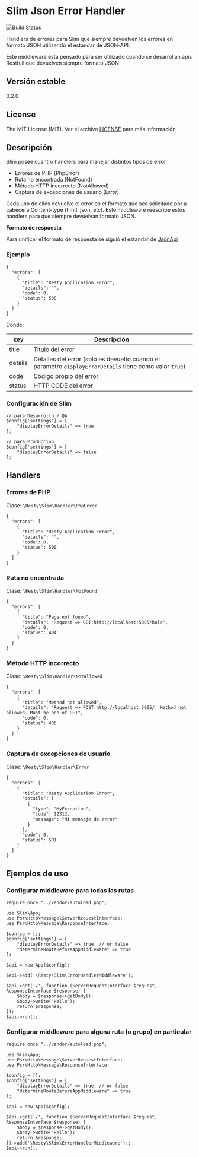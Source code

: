 Slim Json Error Handler
======================

[![Build Status](https://travis-ci.org/mostofreddy/slim-json-handler-error.svg?branch=master)](https://travis-ci.org/mostofreddy/slim-json-handler-error)

Handlers de errores para Slim que siempre devuelven los errores en formato JSON utilizando el estandar de JSON-API.

Este middleware esta pensado para ser utilizado cuando se desarrollan apis Restfull que devuelven siempre formato JSON

Versión estable
---------------

0.2.0

License
-------

The MIT License (MIT). Ver el archivo [LICENSE](LICENSE.md) para más información

Descripción
------------

Slim posee cuantro handlers para manejar distintos tipos de error

* Errores de PHP (PhpError)
* Ruta no encontrada (NotFound)
* Método HTTP incorrecto (NotAllowed)
* Captura de excepciones de usuario (Error)

Cada uno de ellos devuelve el error en el formato que sea solicitado por a cabecera Content-type (hmtl, json, etc). Este middleware reescribe estos handlers para que siempre devuelvan formato JSON.

__Formato de respuesta__

Para unificar el formato de respuesta se siguió el estandar de [JsonApi](http://jsonapi.org/format/#error-objects)

### Ejemplo

```
{
  "errors": [
    {
      "title": "Resty Application Error",
      "details": "",
      "code": 0,
      "status": 500
    }
  ]
}
```

Donde:

| key | Descripción |
|---|---|
| title | Título del error |
| details | Detalles del error (solo es devuelto cuando el parametro `displayErrorDetails` tiene como valor `true`) |
| code | Código propio del error |
| status | HTTP CODE del error |

### Configuración de Slim

```
// para Desarrollo / QA
$config['settings'] = [
    "displayErrorDetails" => true
];

// para Producción
$config['settings'] = [
    "displayErrorDetails" => false
];
```

Handlers
--------

### Errores de PHP

Clase: `\Resty\Slim\Handler\PhpError`

```
{
  "errors": [
    {
      "title": "Resty Application Error",
      "details": "",
      "code": 0,
      "status": 500
    }
  ]
}
```

### Ruta no encontrada

Clase: `\Resty\Slim\Handler\NotFound`

```
{
  "errors": [
    {
      "title": "Page not found",
      "details": "Request => GET:http://localhost:5005/hola",
      "code": 0,
      "status": 404
    }
  ]
}
```

### Método HTTP incorrecto

Clase: `\Resty\Slim\Handler\NotAllowed`

```
{
  "errors": [
    {
      "title": "Method not allowed",
      "details": "Request => POST:http://localhost:5005/. Method not allowed. Must be one of GET",
      "code": 0,
      "status": 405
    }
  ]
}
```

### Captura de excepciones de usuario

Clase: `\Resty\Slim\Handler\Error`

```
{
  "errors": [
    {
      "title": "Resty Application Error",
      "details": [
        {
          "type": "MyException",
          "code": 12312,
          "message": "Mi mensaje de error"
        }
      ],
      "code": 0,
      "status": 501
    }
  ]
}
```


## Ejemplos de uso

### Configurar middleware para todas las rutas

```
require_once "../vendor/autoload.php";

use Slim\App;
use Psr\Http\Message\ServerRequestInterface;
use Psr\Http\Message\ResponseInterface;

$config = [];
$config['settings'] = [
    "displayErrorDetails" => true, // or false
    "determineRouteBeforeAppMiddleware" => true
];

$api = new App($config);

$api->add('\Resty\Slim\ErrorHandlerMiddleware');

$api->get('/', function (ServerRequestInterface $request, ResponseInterface $response) {
    $body = $response->getBody();
    $body->write('Hello');
    return $response;
});
$api->run();
```

### Configurar middleware para alguna ruta (o grupo) en particular

```
require_once "../vendor/autoload.php";

use Slim\App;
use Psr\Http\Message\ServerRequestInterface;
use Psr\Http\Message\ResponseInterface;

$config = [];
$config['settings'] = [
    "displayErrorDetails" => true, // or false
    "determineRouteBeforeAppMiddleware" => true
];

$api = new App($config);

$api->get('/', function (ServerRequestInterface $request, ResponseInterface $response) {
    $body = $response->getBody();
    $body->write('Hello');
    return $response;
})->add('\Resty\Slim\ErrorHandlerMiddleware');;
$api->run();
```

